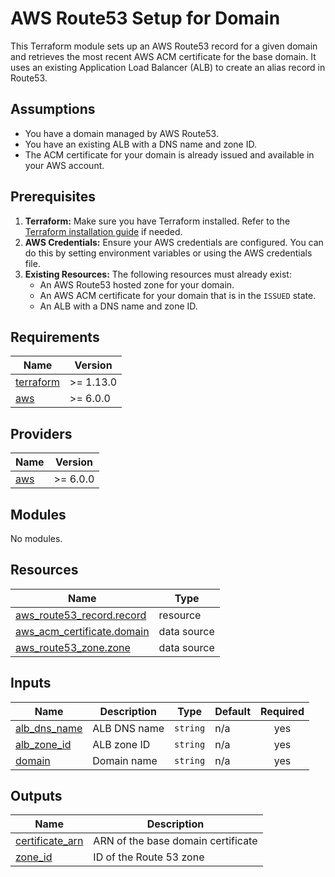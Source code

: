 <!-- BEGIN_TF_DOCS -->
# AWS Route53 Setup for Domain

This Terraform module sets up an AWS Route53 record for a given domain and retrieves the most recent AWS ACM certificate for the base domain. It uses an existing Application Load Balancer (ALB) to create an alias record in Route53.

## Assumptions

- You have a domain managed by AWS Route53.
- You have an existing ALB with a DNS name and zone ID.
- The ACM certificate for your domain is already issued and available in your AWS account.

## Prerequisites

1. **Terraform:** Make sure you have Terraform installed. Refer to the [Terraform installation guide](https://learn.hashicorp.com/tutorials/terraform/install-cli) if needed.
2. **AWS Credentials:** Ensure your AWS credentials are configured. You can do this by setting environment variables or using the AWS credentials file.
3. **Existing Resources:** The following resources must already exist:
   - An AWS Route53 hosted zone for your domain.
   - An AWS ACM certificate for your domain that is in the `ISSUED` state.
   - An ALB with a DNS name and zone ID.

## Requirements

| Name | Version |
|------|---------|
| <a name="requirement_terraform"></a> [terraform](#requirement\_terraform) | >= 1.13.0 |
| <a name="requirement_aws"></a> [aws](#requirement\_aws) | >= 6.0.0 |

## Providers

| Name | Version |
|------|---------|
| <a name="provider_aws"></a> [aws](#provider\_aws) | >= 6.0.0 |

## Modules

No modules.

## Resources

| Name | Type |
|------|------|
| [aws_route53_record.record](https://registry.terraform.io/providers/hashicorp/aws/latest/docs/resources/route53_record) | resource |
| [aws_acm_certificate.domain](https://registry.terraform.io/providers/hashicorp/aws/latest/docs/data-sources/acm_certificate) | data source |
| [aws_route53_zone.zone](https://registry.terraform.io/providers/hashicorp/aws/latest/docs/data-sources/route53_zone) | data source |

## Inputs

| Name | Description | Type | Default | Required |
|------|-------------|------|---------|:--------:|
| <a name="input_alb_dns_name"></a> [alb\_dns\_name](#input\_alb\_dns\_name) | ALB DNS name | `string` | n/a | yes |
| <a name="input_alb_zone_id"></a> [alb\_zone\_id](#input\_alb\_zone\_id) | ALB zone ID | `string` | n/a | yes |
| <a name="input_domain"></a> [domain](#input\_domain) | Domain name | `string` | n/a | yes |

## Outputs

| Name | Description |
|------|-------------|
| <a name="output_certificate_arn"></a> [certificate\_arn](#output\_certificate\_arn) | ARN of the base domain certificate |
| <a name="output_zone_id"></a> [zone\_id](#output\_zone\_id) | ID of the Route 53 zone |
<!-- END_TF_DOCS -->
